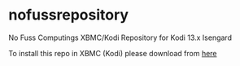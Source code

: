 nofussrepository
================

No Fuss Computings XBMC/Kodi Repository for Kodi 13.x Isengard

To install this repo in XBMC (Kodi) please download from [here](https://raw.githubusercontent.com/NoFussComputing/nofussrepository/master/addons/repository.nofusscomputing/repository.nofusscomputing.zip)
